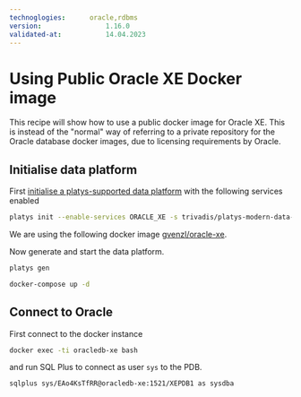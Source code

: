 ```yaml
---
technoglogies:      oracle,rdbms
version:				1.16.0
validated-at:			14.04.2023
---
```


# Using Public Oracle XE Docker image

This recipe will show how to use a public docker image for Oracle XE. This is instead of the "normal" way of referring to a private repository for the Oracle database docker images, due to licensing requirements by Oracle. 

## Initialise data platform

First [initialise a platys-supported data platform](../documentation/getting-started) with the following services enabled

```bash
platys init --enable-services ORACLE_XE -s trivadis/platys-modern-data-platform -w 1.16.0
```

We are using the following docker image [gvenzl/oracle-xe](https://hub.docker.com/r/gvenzl/oracle-xe).

Now generate and start the data platform. 

```bash
platys gen

docker-compose up -d
```

## Connect to Oracle

First connect to the docker instance

```bash
docker exec -ti oracledb-xe bash
```

and run SQL Plus to connect as user `sys` to the PDB.

```bash
sqlplus sys/EAo4KsTfRR@oracledb-xe:1521/XEPDB1 as sysdba
```

